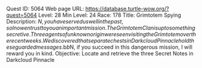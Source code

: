 Quest ID: 5064
Web page URL: https://database.turtle-wow.org/?quest=5064
Level: 28
Min Level: 24
Race: 178
Title: Grimtotem Spying
Description: $N, you have served us well in the past, so I now entrust to you an important mission. The Grimtotem Clan is up to something secretive. Three agents of unknown origin were seen visiting the Grimtotem over the recent weeks. We discovered that separate chests in Darkcloud Pinnacle hold these guarded messages.$b$b$N, if you succeed in this dangerous mission, I will reward you in kind.
Objective: Locate and retrieve the three Secret Notes in Darkcloud Pinnacle
